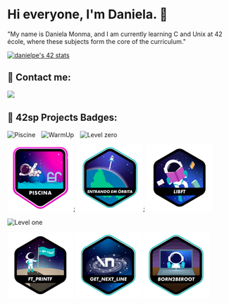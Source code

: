 # Hi everyone, I'm Daniela. 🐥 

"My name is Daniela Monma, and I am currently learning C and Unix at 42 école, where these subjects form the core of the curriculum."

[![danielpe's 42 stats](https://badge.mediaplus.ma/starryblue/danielpe)](https://github.com/oakoudad/badge42)

## 📩 Contact me:

<div align="left" style="display: inline-block">
	<a href="https://www.linkedin.com/in/danielamonma/" target="_blank"><img src="https://img.shields.io/badge/LinkedIn-0077B5?style=for-the-badge&logo=linkedin&logoColor=white" target="_blank"></a>
</div>

## 🏅 42sp Projects Badges:

<img src="https://img.shields.io/badge/School-Piscine-skyblue?style=for-the-badge&&logo=42" alt="Piscine" style="margin-right: 10px;">
<img src="https://img.shields.io/badge/School-WarmUp-skyblue?style=for-the-badge&&logo=42" alt="WarmUp" style="margin-right: 10px;">
<img src="https://img.shields.io/badge/School-Level_zero-skyblue?style=for-the-badge&&logo=42" alt="Level zero">

[![Piscine](./42%20badge/piscina.png)](https://github.com/DanielaMonma/C---Piscine);
[![WarmUp](./42%20badge/phase_onee.png)]();
[![Libft](./42%20badge/libftn.png)](https://github.com/DanielaMonma/Libft.c)


<div align="left" style="display: inline-block">
<img alt="Level one" src="https://img.shields.io/badge/School-Level one-skyblue?style=for-the-badge&&logo=42">
<div id="Level_one" style="display: inline-block; vertical-align: middle;">

[![Printf](./42%20badge/ft_printfn.png)](loading...)
[![Get next line](./42%20badge/get_next_linee.png)](loading...)
[![Born 2 be root](./42%20badge/born2beroote.png)](loading...)
</div>
</div>
<h2></h2>

